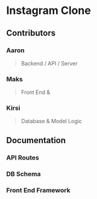 # Instagram Clone

## Contributors

### Aaron

> Backend / API / Server

### Maks

> Front End &

### Kirsi

> Database & Model Logic

## Documentation

### API Routes

### DB Schema

### Front End Framework

